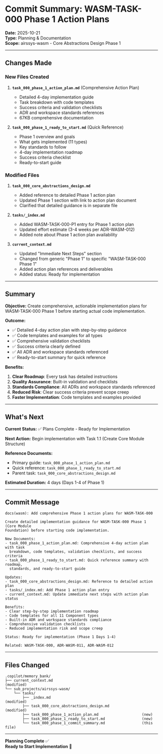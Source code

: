 # Commit Summary: WASM-TASK-000 Phase 1 Action Plans

**Date:** 2025-10-21  
**Type:** Planning & Documentation  
**Scope:** airssys-wasm - Core Abstractions Design Phase 1

---

## Changes Made

### New Files Created

1. **`task_000_phase_1_action_plan.md`** (Comprehensive Action Plan)
   - Detailed 4-day implementation guide
   - Task breakdown with code templates
   - Success criteria and validation checklists
   - ADR and workspace standards references
   - 67KB comprehensive documentation

2. **`task_000_phase_1_ready_to_start.md`** (Quick Reference)
   - Phase 1 overview and goals
   - What gets implemented (11 types)
   - Key standards to follow
   - 4-day implementation roadmap
   - Success criteria checklist
   - Ready-to-start guide

### Modified Files

1. **`task_000_core_abstractions_design.md`**
   - Added reference to detailed Phase 1 action plan
   - Updated Phase 1 section with link to action plan document
   - Clarified that detailed guidance is in separate file

2. **`tasks/_index.md`**
   - Added WASM-TASK-000-P1 entry for Phase 1 action plan
   - Updated effort estimate (3-4 weeks per ADR-WASM-012)
   - Added note about Phase 1 action plan availability

3. **`current_context.md`**
   - Updated "Immediate Next Steps" section
   - Changed from generic "Phase 1" to specific "WASM-TASK-000 Phase 1"
   - Added action plan references and deliverables
   - Added status: Ready for implementation

---

## Summary

**Objective:** Create comprehensive, actionable implementation plans for WASM-TASK-000 Phase 1 before starting actual code implementation.

**Outcome:** 
- ✅ Detailed 4-day action plan with step-by-step guidance
- ✅ Code templates and examples for all types
- ✅ Comprehensive validation checklists
- ✅ Success criteria clearly defined
- ✅ All ADR and workspace standards referenced
- ✅ Ready-to-start summary for quick reference

**Benefits:**
1. **Clear Roadmap**: Every task has detailed instructions
2. **Quality Assurance**: Built-in validation and checklists
3. **Standards Compliance**: All ADRs and workspace standards referenced
4. **Reduced Risk**: Clear success criteria prevent scope creep
5. **Faster Implementation**: Code templates and examples provided

---

## What's Next

**Current Status:** ✅ Plans Complete - Ready for Implementation

**Next Action:** Begin implementation with Task 1.1 (Create Core Module Structure)

**Reference Documents:**
- Primary guide: `task_000_phase_1_action_plan.md`
- Quick reference: `task_000_phase_1_ready_to_start.md`
- Parent task: `task_000_core_abstractions_design.md`

**Estimated Duration:** 4 days (Days 1-4 of Phase 1)

---

## Commit Message

```
docs(wasm): Add comprehensive Phase 1 action plans for WASM-TASK-000

Create detailed implementation guidance for WASM-TASK-000 Phase 1 (Core Module
Foundation) before starting code implementation.

New Documents:
- task_000_phase_1_action_plan.md: Comprehensive 4-day action plan with task
  breakdown, code templates, validation checklists, and success criteria
- task_000_phase_1_ready_to_start.md: Quick reference summary with roadmap,
  standards, and ready-to-start guide

Updates:
- task_000_core_abstractions_design.md: Reference to detailed action plan
- tasks/_index.md: Add Phase 1 action plan entry
- current_context.md: Update immediate next steps with action plan status

Benefits:
- Clear step-by-step implementation roadmap
- Code templates for all 11 Component types
- Built-in ADR and workspace standards compliance
- Comprehensive validation checklists
- Reduced implementation risk and scope creep

Status: Ready for implementation (Phase 1 Days 1-4)

Related: WASM-TASK-000, ADR-WASM-011, ADR-WASM-012
```

---

## Files Changed

```
.copilot/memory_bank/
├── current_context.md                                          (modified)
└── sub_projects/airssys-wasm/
    └── tasks/
        ├── _index.md                                           (modified)
        ├── task_000_core_abstractions_design.md               (modified)
        ├── task_000_phase_1_action_plan.md                    (new)
        ├── task_000_phase_1_ready_to_start.md                 (new)
        └── task_000_phase_1_commit_summary.md                 (this file)
```

---

**Planning Complete** ✅  
**Ready to Start Implementation** 🚀
